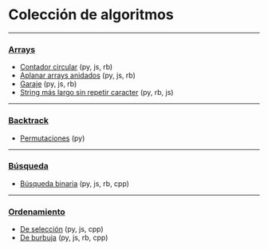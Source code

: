 # Colección de algoritmos
_______________________________________

### [Arrays](https://github.com/mondeja/fullstack/tree/master/backend/src/algoritmos/arrays)
- [Contador circular](https://github.com/mondeja/fullstack/tree/master/backend/src/algoritmos/arrays/contador_circular) (py, js, rb)
- [Aplanar arrays anidados](https://github.com/mondeja/fullstack/tree/master/backend/src/algoritmos/arrays/aplanar_array) (py, js, rb)
- [Garaje](https://github.com/mondeja/fullstack/tree/master/backend/src/algoritmos/arrays/garaje) (py, js, rb)
- [String más largo sin repetir caracter](https://github.com/mondeja/fullstack/tree/master/backend/src/algoritmos/arrays/string_mas_largo_sin_repetir_caracter) (py, rb, js)

_____________________________________

### [Backtrack](https://github.com/mondeja/fullstack/tree/master/backend/src/algoritmos/backtrack/)
- [Permutaciones](https://github.com/mondeja/fullstack/tree/master/backend/src/algoritmos/backtrack/permutaciones) (py)

_____________________________________

### [Búsqueda](https://github.com/mondeja/fullstack/tree/master/backend/src/algoritmos/search)
- [Búsqueda binaria](https://github.com/mondeja/fullstack/tree/master/backend/src/algoritmos/search/binary) (py, js, rb, cpp)

_____________________________________

### [Ordenamiento](https://github.com/mondeja/fullstack/tree/master/backend/src/algoritmos/sort)
- [De selección](https://github.com/mondeja/fullstack/tree/master/backend/src/algoritmos/sort/selection_sort) (py, js, cpp)
- [De burbuja](https://github.com/mondeja/fullstack/tree/master/backend/src/algoritmos/sort/bubble_sort) (py, js, rb, cpp)